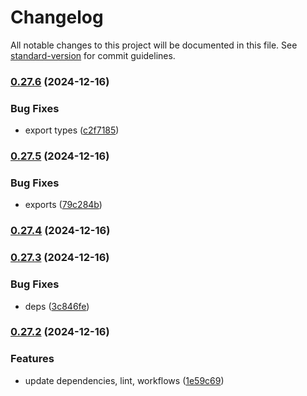 # Changelog

All notable changes to this project will be documented in this file. See [standard-version](https://github.com/conventional-changelog/standard-version) for commit guidelines.

### [0.27.6](https://github.com/Liquid-JS/rollup-plugin-closure-compiler/compare/v0.27.5...v0.27.6) (2024-12-16)


### Bug Fixes

* export types ([c2f7185](https://github.com/Liquid-JS/rollup-plugin-closure-compiler/commit/c2f718590f2569f596654340f903c84e6e7b801e))

### [0.27.5](https://github.com/Liquid-JS/rollup-plugin-closure-compiler/compare/v0.27.4...v0.27.5) (2024-12-16)


### Bug Fixes

* exports ([79c284b](https://github.com/Liquid-JS/rollup-plugin-closure-compiler/commit/79c284b518e3e974232f795e488919987559e0a1))

### [0.27.4](https://github.com/Liquid-JS/rollup-plugin-closure-compiler/compare/v0.27.3...v0.27.4) (2024-12-16)

### [0.27.3](https://github.com/Liquid-JS/rollup-plugin-closure-compiler/compare/v0.27.2...v0.27.3) (2024-12-16)


### Bug Fixes

* deps ([3c846fe](https://github.com/Liquid-JS/rollup-plugin-closure-compiler/commit/3c846fe9f89733db1829258c0e84200e25ccebf5))

### [0.27.2](https://github.com/Liquid-JS/rollup-plugin-closure-compiler/compare/v0.27.0...v0.27.2) (2024-12-16)


### Features

* update dependencies, lint, workflows ([1e59c69](https://github.com/Liquid-JS/rollup-plugin-closure-compiler/commit/1e59c698cf4e7947c072ed2f24797bb24272945e))
